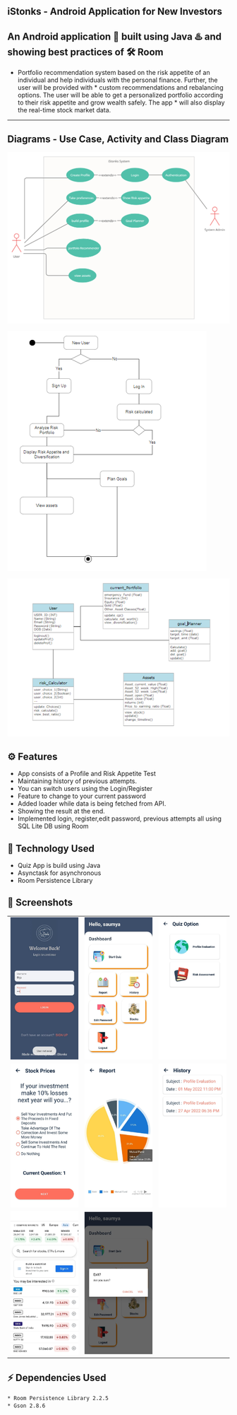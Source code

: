 ## iStonks - Android Application for New Investors
An Android application 📱 built using Java ♨️ and showing best practices of 🛠️ Room
-------------------
* Portfolio recommendation system based on the risk appetite of an individual and help individuals with the personal finance. Further, the user will be provided with *  custom recommendations and rebalancing options. The user will be able to get a personalized portfolio according to their risk appetite and grow wealth safely. The app * will also display the real-time stock market data.
------------
## Diagrams - Use Case, Activity and Class Diagram
![usecase diagram](screenshots/UseCaseDiagram.png)

![activity diagram](screenshots/ActivityDiagram.png)

![class diagram](screenshots/ClassDiagram.png)

## ⚙️ Features
* App consists of a Profile and Risk Appetite Test
* Maintaining history of previous attempts.
* You can switch users using the Login/Register
* Feature to change to your current password
* Added loader while data is being fetched from API.
* Showing the result at the end.
* Implemented login, register,edit password, previous attempts all using SQL Lite DB using Room 

## 🚀 Technology Used

* Quiz App is build using Java
* Asynctask for asynchronous
* Room Persistence Library

## 📸 Screenshots

||||
|:----------------------------------------:|:-----------------------------------------:|:-----------------------------------------: |
| ![Imgur](screenshots/0.jpg) | ![Imgur](screenshots/1.jpg) | ![Imgur](screenshots/2.jpg) |
| ![Imgur](screenshots/3.jpg) | ![Imgur](screenshots/4.jpg) | ![Imgur](screenshots/5.jpg) |
| ![Imgur](screenshots/6.jpg) | ![Imgur](screenshots/8.jpg)  


## ⚡ Dependencies Used
```sh
* Room Persistence Library 2.2.5
* Gson 2.8.6
```

